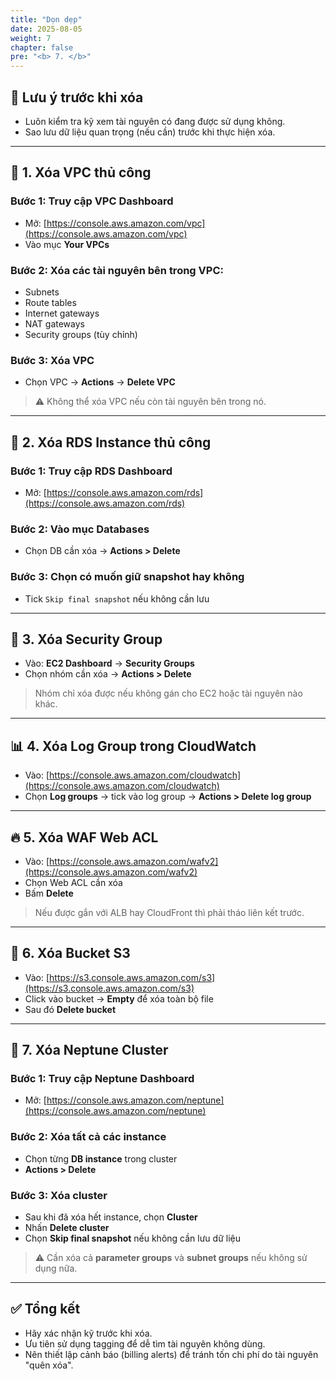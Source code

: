 ```yaml
---
title: "Dọn dẹp"
date: 2025-08-05
weight: 7
chapter: false
pre: "<b> 7. </b>"
---
```


## 🧨 Lưu ý trước khi xóa

- Luôn kiểm tra kỹ xem tài nguyên có đang được sử dụng không.
- Sao lưu dữ liệu quan trọng (nếu cần) trước khi thực hiện xóa.

---

## 🧹 1. Xóa VPC thủ công

### Bước 1: Truy cập VPC Dashboard  
- Mở: [https://console.aws.amazon.com/vpc](https://console.aws.amazon.com/vpc)  
- Vào mục **Your VPCs**

### Bước 2: Xóa các tài nguyên bên trong VPC:
- Subnets
- Route tables
- Internet gateways
- NAT gateways
- Security groups (tùy chỉnh)

### Bước 3: Xóa VPC
- Chọn VPC → **Actions** → **Delete VPC**

> ⚠️ Không thể xóa VPC nếu còn tài nguyên bên trong nó.

---

## 💾 2. Xóa RDS Instance thủ công

### Bước 1: Truy cập RDS Dashboard  
- Mở: [https://console.aws.amazon.com/rds](https://console.aws.amazon.com/rds)

### Bước 2: Vào mục **Databases**
- Chọn DB cần xóa → **Actions > Delete**

### Bước 3: Chọn có muốn giữ snapshot hay không
- Tick `Skip final snapshot` nếu không cần lưu

---

## 🔐 3. Xóa Security Group

- Vào: **EC2 Dashboard** → **Security Groups**
- Chọn nhóm cần xóa → **Actions > Delete**

> Nhóm chỉ xóa được nếu không gán cho EC2 hoặc tài nguyên nào khác.

---

## 📊 4. Xóa Log Group trong CloudWatch

- Vào: [https://console.aws.amazon.com/cloudwatch](https://console.aws.amazon.com/cloudwatch)
- Chọn **Log groups** → tick vào log group → **Actions > Delete log group**

---

## 🔥 5. Xóa WAF Web ACL

- Vào: [https://console.aws.amazon.com/wafv2](https://console.aws.amazon.com/wafv2)
- Chọn Web ACL cần xóa
- Bấm **Delete**

> Nếu được gắn với ALB hay CloudFront thì phải tháo liên kết trước.

---

## 📁 6. Xóa Bucket S3

- Vào: [https://s3.console.aws.amazon.com/s3](https://s3.console.aws.amazon.com/s3)
- Click vào bucket → **Empty** để xóa toàn bộ file
- Sau đó **Delete bucket**

---

## 🧬 7. Xóa Neptune Cluster

### Bước 1: Truy cập Neptune Dashboard
- Mở: [https://console.aws.amazon.com/neptune](https://console.aws.amazon.com/neptune)

### Bước 2: Xóa tất cả các instance
- Chọn từng **DB instance** trong cluster
- **Actions > Delete**

### Bước 3: Xóa cluster
- Sau khi đã xóa hết instance, chọn **Cluster**
- Nhấn **Delete cluster**
- Chọn **Skip final snapshot** nếu không cần lưu dữ liệu

> ⚠️ Cần xóa cả **parameter groups** và **subnet groups** nếu không sử dụng nữa.

---

## ✅ Tổng kết

- Hãy xác nhận kỹ trước khi xóa.
- Ưu tiên sử dụng tagging để dễ tìm tài nguyên không dùng.
- Nên thiết lập cảnh báo (billing alerts) để tránh tốn chi phí do tài nguyên "quên xóa".
